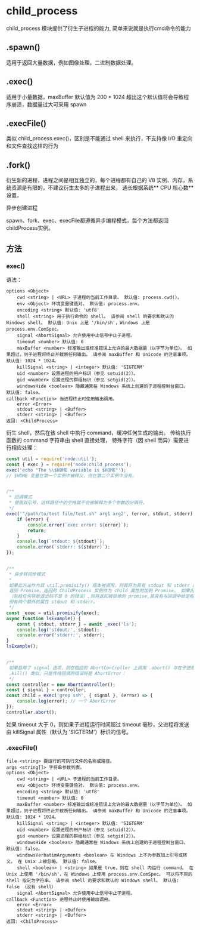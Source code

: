 
# child_process

child_process 模块提供了衍生子进程的能力, 简单来说就是执行cmd命令的能力

## .spawn()
适用于返回大量数据，例如图像处理，二进制数据处理。

## .exec()
适用于小量数据，maxBuffer 默认值为 200 * 1024 超出这个默认值将会导致程序崩溃，数据量过大可采用 spawn

## .execFile()
类似 child_process.exec()，区别是不能通过 shell 来执行，不支持像 I/O 重定向和文件查找这样的行为

## .fork()
衍生新的进程，进程之间是相互独立的，每个进程都有自己的 V8 实例、内存，系统资源是有限的，不建议衍生太多的子进程出来，
通长根据系统** CPU 核心数**设置。


异步创建进程

spawn、fork、exec、execFile都遵循异步编程模式，每个方法都返回childProcess实例。

## 方法

### exec()
 语法：

```shell
options <Object>
    cwd <string> | <URL> 子进程的当前工作目录。 默认值: process.cwd()。
    env <Object> 环境变量键值对。 默认值: process.env。
    encoding <string> 默认值: 'utf8'
    shell <string> 用于执行命令的 shell。 请参阅 shell 的要求和默认的 Windows shell。 默认值: Unix 上是 '/bin/sh'，Windows 上是 process.env.ComSpec。
    signal <AbortSignal> 允许使用中止信号中止子进程。
    timeout <number> 默认值: 0
    maxBuffer <number> 标准输出或标准错误上允许的最大数据量（以字节为单位）。 如果超过，则子进程将终止并截断任何输出。 请参阅 maxBuffer 和 Unicode 的注意事项。 默认值: 1024 * 1024。
    killSignal <string> | <integer> 默认值: 'SIGTERM'
    uid <number> 设置进程的用户标识（参见 setuid(2)）。
    gid <number> 设置进程的群组标识（参见 setgid(2)）。
    windowsHide <boolean> 隐藏通常在 Windows 系统上创建的子进程控制台窗口。 默认值: false。
callback <Function> 当进程终止时使用输出调用。
    error <Error>
    stdout <string> | <Buffer>
    stderr <string> | <Buffer>
返回: <ChildProcess>
```
衍生 shell，然后在该 shell 中执行 command，缓冲任何生成的输出。 传给执行函数的 command 字符串由 shell 直接处理，
特殊字符（因 shell 而异）需要进行相应处理：

```js
const util = require('node:util');
const { exec } = require('node:child_process');
exec('echo "The \\$HOME variable is $HOME"');
// $HOME 变量在第一个实例中被转义，但在第二个实例中没有。


/**
 * 回调模式
 * 使用双引号，这样路径中的空格就不会被解释为多个参数的分隔符。
 */
exec('"/path/to/test file/test.sh" arg1 arg2', (error, stdout, stderr) => {
    if (error) {
        console.error(`exec error: ${error}`);
        return;
    }
    console.log(`stdout: ${stdout}`);
    console.error(`stderr: ${stderr}`);
});


/**
 * 异步转同步模式
 * 
 如果此方法作为其 util.promisify() 版本被调用，则其将为具有 stdout 和 stderr 属性的 Object 
 返回 Promise。返回的 ChildProcess 实例作为 child 属性附加到 Promise。 如果出现错误
 （包括任何导致退出码不是 0 的错误）,则将返回被拒绝的 promise,其具有与回调中给定相同的 error对象，
 但有两个额外的属性 stdout 和 stderr。
 */
const _exec = util.promisify(exec);
async function lsExample() {
    const { stdout, stderr } = await _exec('ls');
    console.log('stdout:', stdout);
    console.error('stderr:', stderr);
}
lsExample();


/**
 如果启用了 signal 选项，则在相应的 AbortController 上调用 .abort() 与在子进程上调用
 .kill() 类似，只是传给回调的错误将是 AbortError：
 */
const controller = new AbortController();
const { signal } = controller;
const child = exec('grep ssh', { signal }, (error) => {
    console.log(error); // 一个 AbortError
});
controller.abort();
```

如果 timeout 大于 0，则如果子进程运行时间超过 timeout 毫秒，父进程将发送由 killSignal 属性（默认为 'SIGTERM'）标识的信号。

### .execFile()

```shell
file <string> 要运行的可执行文件的名称或路径。
args <string[]> 字符串参数列表。
options <Object>
    cwd <string> | <URL> 子进程的当前工作目录。
    env <Object> 环境变量键值对。 默认值: process.env。
    encoding <string> 默认值: 'utf8'
    timeout <number> 默认值: 0
    maxBuffer <number> 标准输出或标准错误上允许的最大数据量（以字节为单位）。 如果超过，则子进程将终止并截断任何输出。 请参阅 maxBuffer 和 Unicode 的注意事项。 默认值: 1024 * 1024。
    killSignal <string> | <integer> 默认值: 'SIGTERM'
    uid <number> 设置进程的用户标识（参见 setuid(2)）。
    gid <number> 设置进程的群组标识（参见 setgid(2)）。
    windowsHide <boolean> 隐藏通常在 Windows 系统上创建的子进程控制台窗口。 默认值: false。
    windowsVerbatimArguments <boolean> 在 Windows 上不为参数加上引号或转义。 在 Unix 上被忽略。 默认值: false。
    shell <boolean> | <string> 如果是 true，则在 shell 内运行 command。 在 Unix 上使用 '/bin/sh'，在 Windows 上使用 process.env.ComSpec。 可以将不同的 shell 指定为字符串。 请参阅 shell 的要求和默认的 Windows shell。 默认值: false （没有 shell）
    signal <AbortSignal> 允许使用中止信号中止子进程。
callback <Function> 进程终止时使用输出调用。
    error <Error>
    stdout <string> | <Buffer>
    stderr <string> | <Buffer>
返回: <ChildProcess>
```